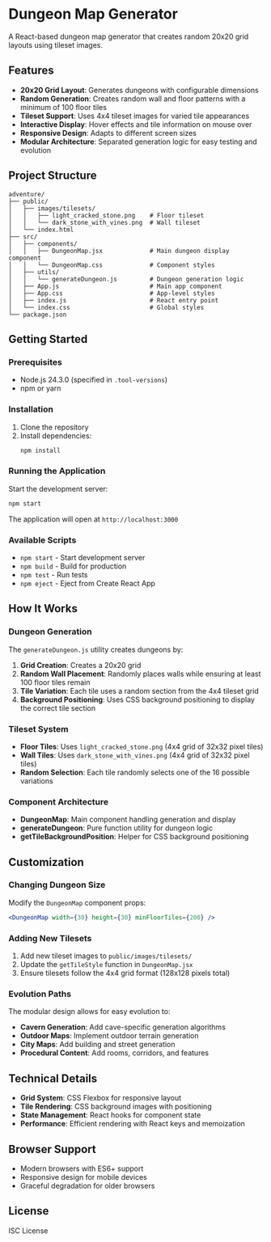 # Dungeon Map Generator

A React-based dungeon map generator that creates random 20x20 grid layouts using tileset images.

## Features

- **20x20 Grid Layout**: Generates dungeons with configurable dimensions
- **Random Generation**: Creates random wall and floor patterns with a minimum of 100 floor tiles
- **Tileset Support**: Uses 4x4 tileset images for varied tile appearances
- **Interactive Display**: Hover effects and tile information on mouse over
- **Responsive Design**: Adapts to different screen sizes
- **Modular Architecture**: Separated generation logic for easy testing and evolution

## Project Structure

```
adventure/
├── public/
│   ├── images/tilesets/
│   │   ├── light_cracked_stone.png    # Floor tileset
│   │   └── dark_stone_with_vines.png  # Wall tileset
│   └── index.html
├── src/
│   ├── components/
│   │   ├── DungeonMap.jsx             # Main dungeon display component
│   │   └── DungeonMap.css             # Component styles
│   ├── utils/
│   │   └── generateDungeon.js         # Dungeon generation logic
│   ├── App.js                         # Main app component
│   ├── App.css                        # App-level styles
│   ├── index.js                       # React entry point
│   └── index.css                      # Global styles
└── package.json
```

## Getting Started

### Prerequisites

- Node.js 24.3.0 (specified in `.tool-versions`)
- npm or yarn

### Installation

1. Clone the repository
2. Install dependencies:
   ```bash
   npm install
   ```

### Running the Application

Start the development server:
```bash
npm start
```

The application will open at `http://localhost:3000`

### Available Scripts

- `npm start` - Start development server
- `npm build` - Build for production
- `npm test` - Run tests
- `npm eject` - Eject from Create React App

## How It Works

### Dungeon Generation

The `generateDungeon.js` utility creates dungeons by:

1. **Grid Creation**: Creates a 20x20 grid
2. **Random Wall Placement**: Randomly places walls while ensuring at least 100 floor tiles remain
3. **Tile Variation**: Each tile uses a random section from the 4x4 tileset grid
4. **Background Positioning**: Uses CSS background positioning to display the correct tile section

### Tileset System

- **Floor Tiles**: Uses `light_cracked_stone.png` (4x4 grid of 32x32 pixel tiles)
- **Wall Tiles**: Uses `dark_stone_with_vines.png` (4x4 grid of 32x32 pixel tiles)
- **Random Selection**: Each tile randomly selects one of the 16 possible variations

### Component Architecture

- **DungeonMap**: Main component handling generation and display
- **generateDungeon**: Pure function utility for dungeon logic
- **getTileBackgroundPosition**: Helper for CSS background positioning

## Customization

### Changing Dungeon Size

Modify the `DungeonMap` component props:
```jsx
<DungeonMap width={30} height={30} minFloorTiles={200} />
```

### Adding New Tilesets

1. Add new tileset images to `public/images/tilesets/`
2. Update the `getTileStyle` function in `DungeonMap.jsx`
3. Ensure tilesets follow the 4x4 grid format (128x128 pixels total)

### Evolution Paths

The modular design allows for easy evolution to:
- **Cavern Generation**: Add cave-specific generation algorithms
- **Outdoor Maps**: Implement outdoor terrain generation
- **City Maps**: Add building and street generation
- **Procedural Content**: Add rooms, corridors, and features

## Technical Details

- **Grid System**: CSS Flexbox for responsive layout
- **Tile Rendering**: CSS background images with positioning
- **State Management**: React hooks for component state
- **Performance**: Efficient rendering with React keys and memoization

## Browser Support

- Modern browsers with ES6+ support
- Responsive design for mobile devices
- Graceful degradation for older browsers

## License

ISC License 